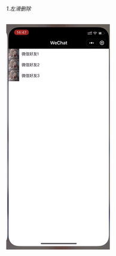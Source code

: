 ###### 1.左滑删除
![slide-cell](https://github.com/huihuijiang/miniProgram/blob/master/GIF/IMG_2149.GIF "左滑删除")
